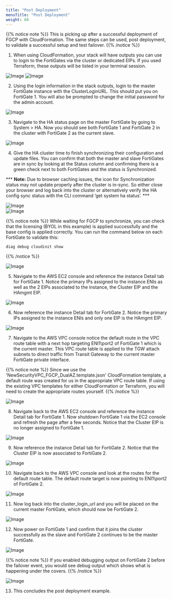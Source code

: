 ```yaml
---
title: "Post Deployment"
menuTitle: "Post Deployment"
weight: 60
---
```


{{% notice note %}}
This is picking up after a successful deployment of FGCP with CloudFormation.  The same steps can be used, post deployment, to validate a successful setup and test failover.
{{% /notice %}}

1.  When using CloudFormation, your stack will have outputs you can use to login to the FortiGates via the cluster or dedicated EIPs.  If you used Terraform, these outputs will be listed in your terminal session.

![Image](deploy1a.png)
![Image](deploy1b.png)

2.  Using the login information in the stack outputs, login to the master FortiGate instance with the ClusterLoginURL.  This should put you on FortiGate 1.  You will also be prompted to change the initial password for the admin account.

![Image](deploy2.png)

3.  Navigate to the HA status page on the master FortiGate by going to System > HA.  Now you should see both FortiGate 1 and FortiGate 2 in the cluster with FortiGate 2 as the current slave.

![Image](deploy3.png)

4.  Give the HA cluster time to finish synchronizing their configuration and update files.  You can confirm that both the master and slave FortiGates are in sync by looking at the Status column and confirming there is a green check next to both FortiGates and the status is Synchronized.

*** **Note:** Due to browser caching issues, the icon for Synchronization status may not update properly after the cluster is in-sync.  So either close your browser and log back into the cluster or alternatively verify the HA config sync status with the CLI command ‘get system ha status’. ***

![Image](deploy4a.png)	
![Image](deploy4b.png)

{{% notice note %}}
While waiting for FGCP to synchronize, you can check that the licensing (BYOL in this example) is applied successfully and the base config is applied correctly.  You can run the command below on each FortiGate to validate this:

```
diag debug cloudinit show
```
{{% /notice %}}

![Image](deploy4c.png)

5.  Navigate to the AWS EC2 console and reference the instance Detail tab for FortiGate 1.  Notice the primary IPs assigned to the instance ENIs as well as the 2 EIPs associated to the instance, the Cluster EIP and the HAmgmt EIP.

![Image](deploy5.png)

6.  Now reference the instance Detail tab for FortiGate 2.  Notice the primary IPs assigned to the instance ENIs and only one EIP is the HAmgmt EIP.

![Image](deploy6.png)

7.  Navigate to the AWS VPC console notice the default route in the VPC route table with a next hop targeting ENI1\port2 of FortiGate 1 which is the current master.  This VPC route table is applied to the TGW attach subnets to direct traffic from Transit Gateway to the current master FortiGate private interface.

{{% notice note %}}
Since we use the 'NewSecurityVPC_FGCP_DualAZ.template.json' CloudFormation template, a default route was created for us in the appropriate VPC route table.  If using the existing VPC templates for either CloudFormation or Terraform, you will need to create the appropriate routes yourself.
{{% /notice %}}

![Image](deploy7.png)

8.  Navigate back to the AWS EC2 console and reference the instance Detail tab for FortiGate 1.  Now shutdown FortiGate 1 via the EC2 console and refresh the page after a few seconds.  Notice that the Cluster EIP is no longer assigned to FortiGate 1.

![Image](deploy8.png)

9.  Now reference the instance Detail tab for FortiGate 2.  Notice that the Cluster EIP is now associated to FortiGate 2.

![Image](deploy9.png)

10.  Navigate back to the AWS VPC console and look at the routes for the default route table.  The default route target is now pointing to ENI1\port2 of FortiGate 2.

![Image](deploy10.png)

11.  Now log back into the cluster_login_url and you will be placed on the current master FortiGate, which should now be FortiGate 2.

![Image](deploy11.png)

12.  Now power on FortiGate 1 and confirm that it joins the cluster successfully as the slave and FortiGate 2 continues to be the master FortiGate.

![Image](deploy12.png)

{{% notice note %}}
If you enabled debugging output on FortiGate 2 before the failover event, you would see debug output which shows what is happening under the covers.
{{% /notice %}}

![Image](fgcp-debug.png)

13.  This concludes the post deployment example.